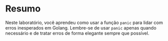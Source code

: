 # Resumo

Neste laboratório, você aprendeu como usar a função `panic` para lidar com erros inesperados em Golang. Lembre-se de usar `panic` apenas quando necessário e de tratar erros de forma elegante sempre que possível.
